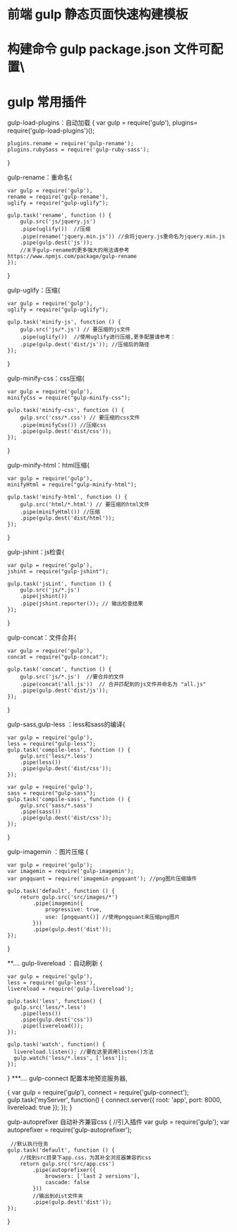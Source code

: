 # 前端 gulp 静态页面快速构建模板

# 构建命令 gulp package.json 文件可配置\

# gulp 常用插件


gulp-load-plugins：自动加载
{
	var gulp = require('gulp'),
	plugins= require('gulp-load-plugins')();
	
	plugins.rename = require('gulp-rename');
	plugins.rubySass = require('gulp-ruby-sass');
}

gulp-rename：重命名{

	var gulp = require('gulp'),
    rename = require('gulp-rename'),
    uglify = require("gulp-uglify");

	gulp.task('rename', function () {
	    gulp.src('js/jquery.js')
	    .pipe(uglify())  //压缩
	    .pipe(rename('jquery.min.js')) //会将jquery.js重命名为jquery.min.js
	    .pipe(gulp.dest('js'));
	    //关于gulp-rename的更多强大的用法请参考https://www.npmjs.com/package/gulp-rename
	});
}

gulp-uglify：压缩{

	var gulp = require('gulp'),
    uglify = require("gulp-uglify");

	gulp.task('minify-js', function () {
	    gulp.src('js/*.js') // 要压缩的js文件
	    .pipe(uglify())  //使用uglify进行压缩,更多配置请参考：
	    .pipe(gulp.dest('dist/js')); //压缩后的路径
	});
}


gulp-minify-css：css压缩{

	var gulp = require('gulp'),
    minifyCss = require("gulp-minify-css");

	gulp.task('minify-css', function () {
	    gulp.src('css/*.css') // 要压缩的css文件
	    .pipe(minifyCss()) //压缩css
	    .pipe(gulp.dest('dist/css'));
	});
}


gulp-minify-html：html压缩{

	var gulp = require('gulp'),
    minifyHtml = require("gulp-minify-html");

	gulp.task('minify-html', function () {
	    gulp.src('html/*.html') // 要压缩的html文件
	    .pipe(minifyHtml()) //压缩
	    .pipe(gulp.dest('dist/html'));
	});
}

gulp-jshint：js检查{

	var gulp = require('gulp'),
    jshint = require("gulp-jshint");

	gulp.task('jsLint', function () {
	    gulp.src('js/*.js')
	    .pipe(jshint())
	    .pipe(jshint.reporter()); // 输出检查结果
	});
}

gulp-concat：文件合并{

	var gulp = require('gulp'),
    concat = require("gulp-concat");

	gulp.task('concat', function () {
	    gulp.src('js/*.js')  //要合并的文件
	    .pipe(concat('all.js'))  // 合并匹配到的js文件并命名为 "all.js"
	    .pipe(gulp.dest('dist/js'));
	});
}

gulp-sass,gulp-less  ：less和sass的编译{

	var gulp = require('gulp'),
    less = require("gulp-less");
	gulp.task('compile-less', function () {
	    gulp.src('less/*.less')
	    .pipe(less())
	    .pipe(gulp.dest('dist/css'));
	});

	var gulp = require('gulp'),
    sass = require("gulp-sass");
	gulp.task('compile-sass', function () {
	    gulp.src('sass/*.sass')
	    .pipe(sass())
	    .pipe(gulp.dest('dist/css'));
	});
}

gulp-imagemin ：图片压缩 {

	var gulp = require('gulp');
	var imagemin = require('gulp-imagemin');
	var pngquant = require('imagemin-pngquant'); //png图片压缩插件

	gulp.task('default', function () {
	    return gulp.src('src/images/*')
	        .pipe(imagemin({
	            progressive: true,
	            use: [pngquant()] //使用pngquant来压缩png图片
	        }))
	        .pipe(gulp.dest('dist'));
	});
}

**....
gulp-livereload ：自动刷新 {

	var gulp = require('gulp'),
    less = require('gulp-less'),
    livereload = require('gulp-livereload');

	gulp.task('less', function() {
	  gulp.src('less/*.less')
	    .pipe(less())
	    .pipe(gulp.dest('css'))
	    .pipe(livereload());
	});

	gulp.task('watch', function() {
	  livereload.listen(); //要在这里调用listen()方法
	  gulp.watch('less/*.less', ['less']);
	});
}
***....
 gulp-connect 配置本地预览服务器,

{
	var gulp = require('gulp'),
  	connect = require('gulp-connect');
	gulp.task('myServer', function() {
	  connect.server({
	    root: 'app',
	    port: 8000,
	    livereload: true
	  });
	});
}

gulp-autoprefixer 自动补齐兼容css
{
	//引入插件
	var gulp = require('gulp');
	var autoprefixer = require('gulp-autoprefixer');
	 
	 //默认执行任务
	gulp.task('default', function () {
	    //找到src目录下app.css，为其补全浏览器兼容的css
	    return gulp.src('src/app.css')
	        .pipe(autoprefixer({
	            browsers: ['last 2 versions'],
	            cascade: false
	        }))
	        //输出到dist文件夹
	        .pipe(gulp.dest('dist'));
	});
}

